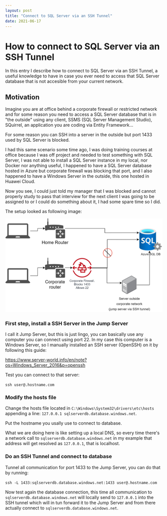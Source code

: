 ```yaml
---
layout: post
title: "Connect to SQL Server via an SSH Tunnel"
date: 2021-06-17
---
```


# How to connect to SQL Server via an SSH Tunnel

In this entry I describe how to connect to SQL Server via an SSH Tunnel, a useful knowledge to have in case you ever need to access that SQL Server database that is not accesible from your current network.

## Motivation

Imagine you are at office behind a corporate firewall or restricted network and for some reason you need to access a SQL Server database that is in "the outside" using any client, SSMS (SQL Server Management Studio), SQuirrel, an application you are coding via Entity Framework...

For some reason you can SSH into a server in the outside but port 1433 used by SQL Server is blocked.

I had this same scenario some time ago, I was doing training courses at office because I was off project and needed to test something with SQL Server, I was not able to install a SQL Server instance in my local, nor Docker nor anything useful, I happened to have a SQL Server database hosted in Azure but corporate firewall was blocking that port, and I also happened to have a Windows Server in the outside, this one hosted in Huawei Cloud.

Now you see, I could just told my manager that I was blocked and cannot properly study to pass that interview for the next client I was going to be assigned to or I could do something about it, I had some spare time so I did.

The setup looked as following image:

![](/assets/images/SQLServer_SSH_Tunnel.jpg)


### First step, install a SSH Server in the Jump Server

I call it Jump Server, but this is just lingo, you can basically use any computer you can connect using port 22.
In my case this computer is a Windows Server, so I manually installed an SSH server (OpenSSH) on it by following this guide:

https://www.server-world.info/en/note?os=Windows_Server_2016&p=openssh

Test you can connect to that server:

`ssh user@.hostname.com`

### Modify the hosts file

Change the hosts file located in `C:\Windows\System32\drivers\etc\hosts` appending a line: `127.0.0.1 sqlserverdb.database.windows.net`.

Put the hostname you usally use to connect to database.

What we are doing here is like setting up a local DNS, so every time there's a network call to `sqlserverdb.database.windows.net` in my example that address will get resolved as `127.0.0.1`, that is localhost.

### Do an SSH Tunnel and connect to database

Tunnel all communication for port 1433 to the Jump Server, you can do that by running:

`ssh -L 1433:sqlserverdb.database.windows.net:1433 user@.hostname.com`

Now test again the database connection, this time all communication to `sqlserverdb.database.windows.net` will locally send to `127.0.0.1` into the SSH tunnel which will in tun forward it to the Jump Server and from there actually connect to `sqlserverdb.database.windows.net`.